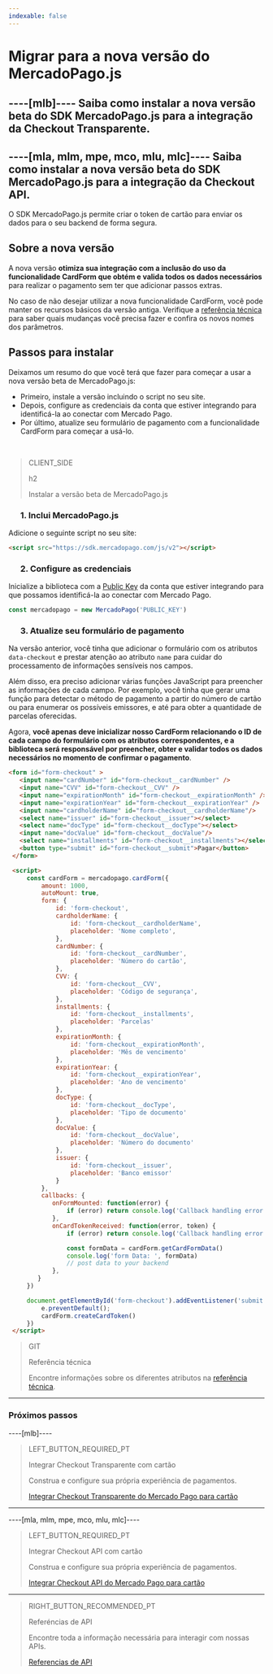 ```yaml
---
indexable: false  
---
```


# Migrar para a nova versão do MercadoPago.js

----[mlb]----
Saiba como instalar a **nova versão beta do SDK MercadoPago.js para a integração da Checkout Transparente**.
------------ 
----[mla, mlm, mpe, mco, mlu, mlc]---- 
Saiba como instalar a **nova versão beta do SDK MercadoPago.js para a integração da Checkout API**.
------------ 

O SDK MercadoPago.js permite criar o token de cartão para enviar os dados para o seu backend de forma segura.

## Sobre a nova versão

A nova versão **otimiza sua integração com a inclusão do uso da funcionalidade CardForm que obtém e valida todos os dados necessários** para realizar o pagamento sem ter que adicionar passos extras. 

No caso de não desejar utilizar a nova funcionalidade CardForm, você pode manter os recursos básicos da versão antiga. Verifique a [referência técnica](https://github.com/mercadopago/sdk-js) para saber quais mudanças você precisa fazer e confira os novos nomes dos parâmetros.

## Passos para instalar

Deixamos um resumo do que você terá que fazer para começar a usar a nova versão beta de MercadoPago.js:

* Primeiro, instale a versão incluindo o script no seu site. 
* Depois, configure as credenciais da conta que estiver integrando para identificá-la ao conectar com Mercado Pago.
* Por último, atualize seu formulário de pagamento com a funcionalidade CardForm para começar a usá-lo.

<br>

> CLIENT_SIDE
>
> h2
>
> Instalar a versão beta de MercadoPago.js

### &nbsp;&nbsp;&nbsp;&nbsp;&nbsp;&nbsp;1. Inclui MercadoPago.js

Adicione o seguinte script no seu site:

```html
<script src="https://sdk.mercadopago.com/js/v2"></script>
```

### &nbsp;&nbsp;&nbsp;&nbsp;&nbsp;&nbsp;2. Configure as credenciais

Inicialize a biblioteca com a [Public Key]([FAKER][CREDENTIALS][URL]) da conta que estiver integrando para que possamos identificá-la ao conectar com Mercado Pago.

```javascript
const mercadopago = new MercadoPago('PUBLIC_KEY')
```

### &nbsp;&nbsp;&nbsp;&nbsp;&nbsp;&nbsp;3. Atualize seu formulário de pagamento


Na versão anterior, você tinha que adicionar o formulário com os atributos `data-checkout` e prestar atenção ao atributo `name` para cuidar do processamento de informações sensíveis nos campos. 

Além disso, era preciso adicionar várias funções JavaScript para preencher as informações de cada campo. Por exemplo, você tinha que gerar uma função para detectar o método de pagamento a partir do número de cartão ou para enumerar os possíveis emissores, e até para obter a quantidade de parcelas oferecidas.

Agora, **você apenas deve inicializar nosso CardForm relacionando o ID de cada campo do formulário com os atributos correspondentes, e a biblioteca será responsável por preencher, obter e validar todos os dados necessários no momento de confirmar o pagamento**.

```html
<form id="form-checkout" >
   <input name="cardNumber" id="form-checkout__cardNumber" />
   <input name="CVV" id="form-checkout__CVV" />
   <input name="expirationMonth" id="form-checkout__expirationMonth" />
   <input name="expirationYear" id="form-checkout__expirationYear" />
   <input name="cardholderName" id="form-checkout__cardholderName"/>
   <select name="issuer" id="form-checkout__issuer"></select>
   <select name="docType" id="form-checkout__docType"></select>
   <input name="docValue" id="form-checkout__docValue"/>
   <select name="installments" id="form-checkout__installments"></select>
   <button type="submit" id="form-checkout__submit">Pagar</button>
 </form>

 <script>
     const cardForm = mercadopago.cardForm({
         amount: 1000,
         autoMount: true,
         form: {
             id: 'form-checkout',
             cardholderName: {
                 id: 'form-checkout__cardholderName',
                 placeholder: 'Nome completo',
             },
             cardNumber: {
                 id: 'form-checkout__cardNumber',
                 placeholder: 'Número do cartão',
             },
             CVV: {
                 id: 'form-checkout__CVV',
                 placeholder: 'Código de segurança',
             },
             installments: {
                 id: 'form-checkout__installments',
                 placeholder: 'Parcelas'
             },
             expirationMonth: {
                 id: 'form-checkout__expirationMonth',
                 placeholder: 'Mês de vencimento'
             },
             expirationYear: {
                 id: 'form-checkout__expirationYear',
                 placeholder: 'Ano de vencimento'
             },
             docType: {
                 id: 'form-checkout__docType',
                 placeholder: 'Tipo de documento'
             },
             docValue: {
                 id: 'form-checkout__docValue',
                 placeholder: 'N​ú​mero do documento​'
             },
             issuer: {
                 id: 'form-checkout__issuer',
                 placeholder: 'Banco emissor'
             }
         },
         callbacks: {
            onFormMounted: function(error) {
                if (error) return console.log('Callback handling error ', error);
            },
            onCardTokenReceived: function(error, token) {
                if (error) return console.log('Callback handling error ', error);

                const formData = cardForm.getCardFormData()
                console.log('form Data: ', formData)
                // post data to your backend
            },
        }
     })

     document.getElementById('form-checkout').addEventListener('submit', function(e) {
         e.preventDefault();
         cardForm.createCardToken()
     })
 </script>
```

> GIT
> 
> Referência técnica
> 
> Encontre informações sobre os diferentes atributos na [referência técnica](https://github.com/mercadopago/sdk-js).

---
### Próximos passos

----[mlb]----
> LEFT_BUTTON_REQUIRED_PT
>
> Integrar Checkout Transparente com cartão
>
> Construa e configure sua própria experiência de pagamentos.
>
> [Integrar Checkout Transparente do Mercado Pago para cartão](https://www.mercadopago[FAKER][URL][DOMAIN]/developers/pt/guides/online-payments/checkout-api/receiving-payment-by-card)
------------

----[mla, mlm, mpe, mco, mlu, mlc]----
> LEFT_BUTTON_REQUIRED_PT
>
> Integrar Checkout API com cartão
>
> Construa e configure sua própria experiência de pagamentos.
>
> [Integrar Checkout API do Mercado Pago para cartão](https://www.mercadopago[FAKER][URL][DOMAIN]/developers/pt/guides/online-payments/checkout-api/receiving-payment-by-card)
------------

> RIGHT_BUTTON_RECOMMENDED_PT
>
> Referéncias de API
>
> Encontre toda a informação necessária para interagir com nossas APIs.
>
> [Referencias de API](https://www.mercadopago[FAKER][URL][DOMAIN]/developers/pt/reference)
